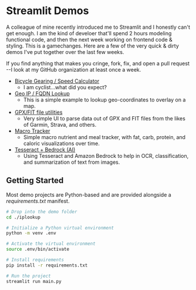 # Streamlit Demos

A colleague of mine recently introduced me to Streamlit and I honestly can't get enough. I am the kind of develoer that'll spend 2 hours modeling functional code, and then the next week working on frontend code & styling. This is a gamechanges. Here are a few of the very quick & dirty demos I've put together over the last few weeks.

If you find anything that makes you cringe, fork, fix, and open a pull request --I look at my GitHub organization at least once a week.

- [Bicycle Gearing / Speed Calculator](./cycling-gearing-calculator)
  - I am cyclist...what did you expect?
- [Geo IP / FQDN Lookup](./iplookup)
  - This is a simple example to lookup geo-coordinates to overlay on a map.
- [GPX/FIT file utilities](./activity-file-utilities)
  - Very simple UI to parse data out of GPX and FIT files from the likes of Garmin, Strava, and others.
- [Macro Tracker](./macro-tracker)
  - Simple macro nutrient and meal tracker, with fat, carb, protein, and caloric visualizations over time.
- [Tesseract + Bedrock (AI)](./tesseract)
  - Using Tesseract and Amazon Bedrock to help in OCR, classification, and summarization of text from images.

## Getting Started

Most demo projects are Python-based and are provided alongside a _requirements.txt_ manifest.

```bash
# Drop into the demo folder
cd ./iplookup

# Initialize a Python virtual environment
python -m venv .env

# Activate the virtual environment
source .env/bin/activate

# Install requirements
pip install -r requirements.txt

# Run the project
streamlit run main.py
```
